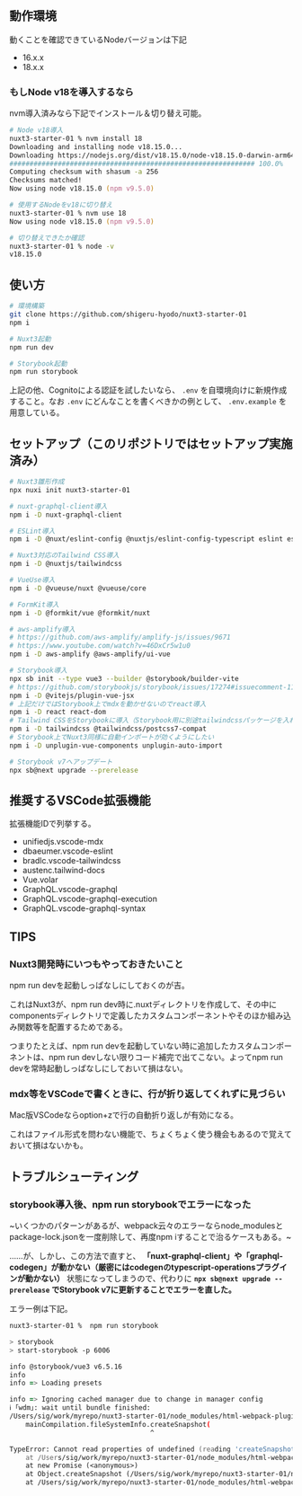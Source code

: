 ## 動作環境

動くことを確認できているNodeバージョンは下記

 - 16.x.x
 - 18.x.x

### もしNode v18を導入するなら

nvm導入済みなら下記でインストール＆切り替え可能。

```zsh
# Node v18導入
nuxt3-starter-01 % nvm install 18
Downloading and installing node v18.15.0...
Downloading https://nodejs.org/dist/v18.15.0/node-v18.15.0-darwin-arm64.tar.xz...
############################################################# 100.0%
Computing checksum with shasum -a 256
Checksums matched!
Now using node v18.15.0 (npm v9.5.0)

# 使用するNodeをv18に切り替え
nuxt3-starter-01 % nvm use 18
Now using node v18.15.0 (npm v9.5.0)

# 切り替えできたか確認
nuxt3-starter-01 % node -v
v18.15.0
```

## 使い方

```zsh
# 環境構築
git clone https://github.com/shigeru-hyodo/nuxt3-starter-01
npm i

# Nuxt3起動
npm run dev

# Storybook起動
npm run storybook
```

上記の他、Cognitoによる認証を試したいなら、 `.env` を自環境向けに新規作成すること。なお `.env` にどんなことを書くべきかの例として、 `.env.example` を用意している。

## セットアップ（このリポジトリではセットアップ実施済み）

```zsh
# Nuxt3雛形作成
npx nuxi init nuxt3-starter-01

# nuxt-graphql-client導入
npm i -D nuxt-graphql-client

# ESLint導入
npm i -D @nuxt/eslint-config @nuxtjs/eslint-config-typescript eslint eslint-plugin-tailwindcss eslint-plugin-import eslint-plugin-unused-imports

# Nuxt3対応のTailwind CSS導入
npm i -D @nuxtjs/tailwindcss

# VueUse導入
npm i -D @vueuse/nuxt @vueuse/core

# FormKit導入
npm i -D @formkit/vue @formkit/nuxt

# aws-amplify導入
# https://github.com/aws-amplify/amplify-js/issues/9671
# https://www.youtube.com/watch?v=46DxCr5w1u0
npm i -D aws-amplify @aws-amplify/ui-vue

# Storybook導入
npx sb init --type vue3 --builder @storybook/builder-vite
# https://github.com/storybookjs/storybook/issues/17274#issuecomment-1145117752
npm i -D @vitejs/plugin-vue-jsx
# 上記だけではStorybook上でmdxを動かせないのでreact導入
npm i -D react react-dom
# Tailwind CSSをStorybookに導入（Storybook用に別途tailwindcssパッケージを入れている）
npm i -D tailwindcss @tailwindcss/postcss7-compat
# Storybook上でNuxt3同様に自動インポートが効くようにしたい
npm i -D unplugin-vue-components unplugin-auto-import

# Storybook v7へアップデート
npx sb@next upgrade --prerelease
```

## 推奨するVSCode拡張機能

拡張機能IDで列挙する。

 - unifiedjs.vscode-mdx
 - dbaeumer.vscode-eslint
 - bradlc.vscode-tailwindcss
 - austenc.tailwind-docs
 - Vue.volar
 - GraphQL.vscode-graphql
 - GraphQL.vscode-graphql-execution
 - GraphQL.vscode-graphql-syntax

## TIPS

### Nuxt3開発時にいつもやっておきたいこと

npm run devを起動しっぱなしにしておくのが吉。

これはNuxt3が、npm run dev時に.nuxtディレクトリを作成して、その中にcomponentsディレクトリで定義したカスタムコンポーネントやそのほか組み込み関数等を配置するためである。

つまりたとえば、npm run devを起動していない時に追加したカスタムコンポーネントは、npm run devしない限りコード補完で出てこない。よってnpm run devを常時起動しっぱなしにしておいて損はない。

### mdx等をVSCodeで書くときに、行が折り返してくれずに見づらい

Mac版VSCodeならoption+zで行の自動折り返しが有効になる。

これはファイル形式を問わない機能で、ちょくちょく使う機会もあるので覚えておいて損はないかも。

## トラブルシューティング

### storybook導入後、npm run storybookでエラーになった

~いくつかのパターンがあるが、webpack云々のエラーならnode_modulesとpackage-lock.jsonを一度削除して、再度npm iすることで治るケースもある。~

……が、しかし、この方法で直すと、 **「nuxt-graphql-client」や「graphql-codegen」が動かない（厳密にはcodegenのtypescript-operationsプラグインが動かない）** 状態になってしまうので、代わりに **`npx sb@next upgrade --prerelease` でStorybook v7に更新することでエラーを直した。**

エラー例は下記。

```zsh
nuxt3-starter-01 %  npm run storybook       

> storybook
> start-storybook -p 6006

info @storybook/vue3 v6.5.16
info 
info => Loading presets

info => Ignoring cached manager due to change in manager config
ℹ ｢wdm｣: wait until bundle finished: 
/Users/sig/work/myrepo/nuxt3-starter-01/node_modules/html-webpack-plugin/lib/webpack5/file-watcher-api.js:13
    mainCompilation.fileSystemInfo.createSnapshot(
                                   ^

TypeError: Cannot read properties of undefined (reading 'createSnapshot')
    at /Users/sig/work/myrepo/nuxt3-starter-01/node_modules/html-webpack-plugin/lib/webpack5/file-watcher-api.js:13:36
    at new Promise (<anonymous>)
    at Object.createSnapshot (/Users/sig/work/myrepo/nuxt3-starter-01/node_modules/html-webpack-plugin/lib/webpack5/file-watcher-api.js:12:10)
    at /Users/sig/work/myrepo/nuxt3-starter-01/node_modules/html-webpack-plugin/lib/cached-child-compiler.js:219:35
```
